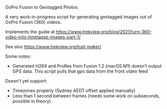 GoPro Fusion to Geotagged Photos

A very work-in-progress script for generating geotagged images out of
GoPro Fusion (360) videos.

Implements the guide at https://www.trekview.org/blog/2021/turn-360-video-into-timelapse-images-part-1/

See also https://www.trekview.org/trail-maker/

Some notes:
- Generated H264 and ProRes from Fusion 1.2 (macOS M1) doesn't output GPS data. This
  script pulls that gps data from the front video feed

Doesn't yet support:
- Timezones properly (Sydney AEDT offset applied manually)
- Less than 1 second between frames (needs some work on subseconds, possible in theory)